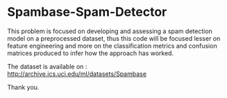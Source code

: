 # Spambase-Spam-Detector
This problem is focused on developing and assessing a spam detection model on a preprocessed dataset, thus this code will be focused lesser on feature engineering and more on the classification metrics and confusion matrices produced to infer how the approach has worked.

The dataset is available on : http://archive.ics.uci.edu/ml/datasets/Spambase

Thank you.
